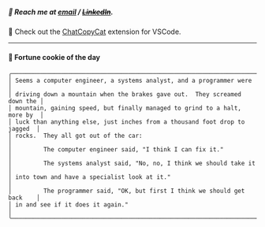 ##### :calling: Reach me at **[email](mailto:johannes@stenmark.in)** ***/*** **[~~LinkedIn~~](https://www.linkedin.com/in/johannes-stenmark)**.
:feet: Check out the [ChatCopyCat](https://github.com/jstenmark/ChatCopyCat) extension for VSCode.

---
#### :cookie: Fortune cookie of the day
```smalltalk
╭───────────────────────────────────────────────────────────────────────────╮
│ Seems a computer engineer, a systems analyst, and a programmer were       │
│ driving down a mountain when the brakes gave out.  They screamed down the │
│ mountain, gaining speed, but finally managed to grind to a halt, more by  │
│ luck than anything else, just inches from a thousand foot drop to jagged  │
│ rocks.  They all got out of the car:                                      │
│         The computer engineer said, "I think I can fix it."               │
│         The systems analyst said, "No, no, I think we should take it      │
│ into town and have a specialist look at it."                              │
│         The programmer said, "OK, but first I think we should get back    │
│ in and see if it does it again."                                          │
╰───────────────────────────────────────────────────────────────────────────╯
```
